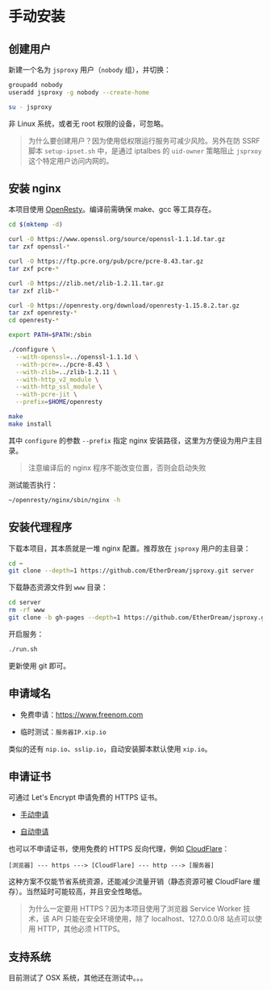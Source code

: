 # 手动安装

## 创建用户

新建一个名为 `jsproxy` 用户（`nobody` 组），并切换：

```bash
groupadd nobody
useradd jsproxy -g nobody --create-home

su - jsproxy
```

非 Linux 系统，或者无 root 权限的设备，可忽略。

> 为什么要创建用户？因为使用低权限运行服务可减少风险。另外在防 SSRF 脚本 `setup-ipset.sh` 中，是通过 iptalbes 的 `uid-owner` 策略阻止 `jsprxoy` 这个特定用户访问内网的。


## 安装 nginx

本项目使用 [OpenResty](https://openresty.org/en/)。编译前需确保 make、gcc 等工具存在。

```bash
cd $(mktemp -d)

curl -O https://www.openssl.org/source/openssl-1.1.1d.tar.gz
tar zxf openssl-*

curl -O https://ftp.pcre.org/pub/pcre/pcre-8.43.tar.gz
tar zxf pcre-*

curl -O https://zlib.net/zlib-1.2.11.tar.gz
tar zxf zlib-*

curl -O https://openresty.org/download/openresty-1.15.8.2.tar.gz
tar zxf openresty-*
cd openresty-*

export PATH=$PATH:/sbin

./configure \
  --with-openssl=../openssl-1.1.1d \
  --with-pcre=../pcre-8.43 \
  --with-zlib=../zlib-1.2.11 \
  --with-http_v2_module \
  --with-http_ssl_module \
  --with-pcre-jit \
  --prefix=$HOME/openresty

make
make install
```

其中 `configure` 的参数 `--prefix` 指定 nginx 安装路径，这里为方便设为用户主目录。

> 注意编译后的 nginx 程序不能改变位置，否则会启动失败

测试能否执行：

```bash
~/openresty/nginx/sbin/nginx -h
```


## 安装代理程序

下载本项目，其本质就是一堆 nginx 配置。推荐放在 `jsproxy` 用户的主目录：

```bash
cd ~
git clone --depth=1 https://github.com/EtherDream/jsproxy.git server
```

下载静态资源文件到 `www` 目录：

```bash
cd server
rm -rf www
git clone -b gh-pages --depth=1 https://github.com/EtherDream/jsproxy.git www
```

开启服务：

```bash
./run.sh
```

更新使用 git 即可。


## 申请域名

* 免费申请：https://www.freenom.com

* 临时测试：`服务器IP.xip.io`

类似的还有 `nip.io`、`sslip.io`，自动安装脚本默认使用 `xip.io`。


## 申请证书

可通过 Let's Encrypt 申请免费的 HTTPS 证书。

* [手动申请](cert-manual.md)

* [自动申请](cert-auto.md)

也可以不申请证书，使用免费的 HTTPS 反向代理，例如 [CloudFlare](https://www.cloudflare.com/)：

```text
[浏览器] --- https ---> [CloudFlare] --- http ---> [服务器]
```

这种方案不仅能节省系统资源，还能减少流量开销（静态资源可被 CloudFlare 缓存）。当然延时可能较高，并且安全性略低。

> 为什么一定要用 HTTPS？因为本项目使用了浏览器 Service Worker 技术，该 API 只能在安全环境使用，除了 localhost、127.0.0.0/8 站点可以使用 HTTP，其他必须 HTTPS。


## 支持系统

目前测试了 OSX 系统，其他还在测试中。。。
